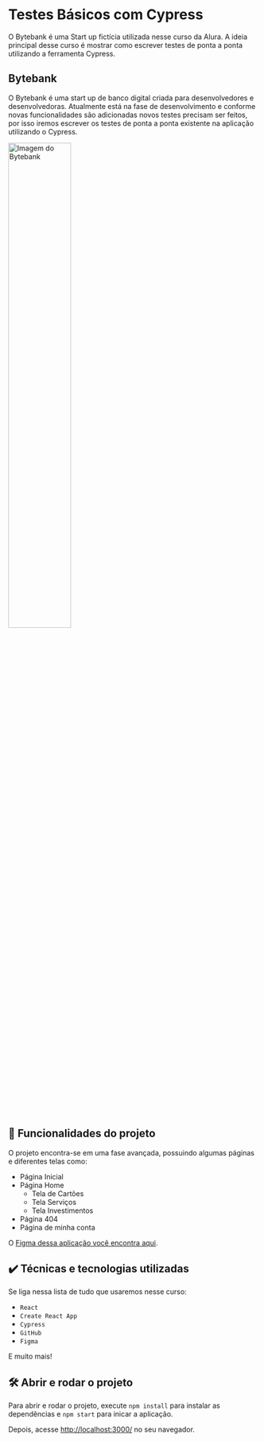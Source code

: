 # Testes Básicos com Cypress

O Bytebank é uma Start up fictícia utilizada nesse curso da Alura. A ideia principal desse curso é mostrar como escrever testes de ponta a ponta utilizando a ferramenta Cypress.

## Bytebank

O Bytebank é uma start up de banco digital criada para desenvolvedores e desenvolvedoras. Atualmente está na fase de desenvolvimento e conforme novas funcionalidades são adicionadas novos testes precisam ser feitos, por isso iremos escrever os testes de ponta a ponta existente na aplicação utilizando o Cypress.

<img src="screen.png" alt="Imagem do Bytebank" width="50%">


## 🔨 Funcionalidades do projeto

O projeto encontra-se em uma fase avançada, possuindo algumas páginas e diferentes telas como:

- Página Inicial
- Página Home
  - Tela de Cartões
  - Tela Serviços
  - Tela Investimentos
- Página 404
- Página de minha conta

O [Figma dessa aplicação você encontra aqui](https://www.figma.com/file/YJydxY5H8gf5lPLyKWOBbY?embed_host=notion&kind=&node-id=80%3A199&t=rKQJYFpJUumrCTx1-1&viewer=1).

## ✔️ Técnicas e tecnologias utilizadas

Se liga nessa lista de tudo que usaremos nesse curso:

- `React`
- `Create React App`
- `Cypress`
- `GitHub`
- `Figma`

E muito mais!

## 🛠️ Abrir e rodar o projeto

Para abrir e rodar o projeto, execute `npm install` para instalar as dependências e `npm start` para inicar a aplicação.

Depois, acesse <a href="http://localhost:3000/">http://localhost:3000/</a> no seu navegador.
